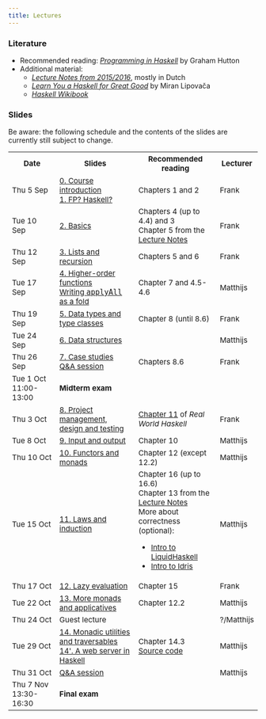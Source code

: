 ```yaml
---
title: Lectures
---
```


### Literature

* Recommended reading: [*Programming in Haskell*](http://www.cs.nott.ac.uk/~pszgmh/pih.html) by Graham Hutton
* Additional material:
    - [*Lecture Notes from 2015/2016*](http://www.cs.uu.nl/people/jur/FP-elec.pdf), mostly in Dutch
    - [*Learn You a Haskell for Great Good*](http://learnyouahaskell.com/) by Miran Lipovača
    - [*Haskell Wikibook*](https://en.wikibooks.org/wiki/Haskell)

### Slides

Be aware: the following schedule and the contents of the slides are currently still subject to change.

<table class="table table-stripped" style="font-size: 15px;">
<tr>
<th>Date</th>
<th>Slides</th>
<th>Recommended reading</th>
<th>Lecturer</th>
</tr>
<tr>
<td>Thu 5 Sep</td>
<td><a href="slides/fp-00-course-intro.pdf">0. Course introduction</a>
<br><a href="slides/fp-01-intro.pdf">1. FP? Haskell?</a></td>
<td>Chapters 1 and 2</td>
<td>Frank</td>
</tr>
<tr>
<td>Tue 10 Sep</td>
<td><a href="slides/fp-02-basics.pdf">2. Basics</a></td>
<td>Chapters 4 (up to 4.4) and 3
<br>Chapter 5 from the <a
href="http://www.staff.science.uu.nl/~hage0101/FP-elec.pdf">Lecture
Notes</a></td>
<td>Frank</td>
</tr>
<tr>
<td>Thu 12 Sep</td>
<td><a href="slides/fp-03-lists.pdf">3. Lists and recursion</a></td>
<td>Chapters 5 and 6</td>
<td>Frank</td>
</tr>
<tr>
<td>Tue 17 Sep</td>
<td><a href="slides/fp-04-h-o-functions.pdf">4. Higher-order functions</a>
<br><a href="applyAllFold.html">Writing <tt>applyAll</tt> as a fold</a></td>
<td>Chapter 7 and 4.5-4.6</td>
<td>Matthijs</td>
</tr>
<tr>
<td>Thu 19 Sep</td>
<td><a href="slides/fp-05-data-classes.pdf">5. Data types and type classes</a></td>
<td>Chapter 8 (until 8.6)</td>
<td>Frank</td>
</tr>
<tr>
<td>Tue 24 Sep</td>
<td><a href="slides/fp-06-data-structures.pdf">6. Data structures</a></td>
<td></td>
<td>Matthijs</td>
</tr>
<tr>
<td>Thu 26 Sep</td>
<td><a href="slides/fp-07-case-studies.pdf">7. Case studies</a>
<br><a href="slides/fp-qa-2018.pdf">Q&A session</a></td>
<td>Chapters 8.6</td>
<td>Frank</td>
</tr>
<tr class="warning">
<td>Tue 1 Oct 11:00-13:00</td>
<td><b>Midterm exam</b></td>
<td></td>
<td></td>
</tr>
<tr>
<td>Thu 3 Oct</td>
<td><a href="slides/fp-08-project-design-test.pdf">8. Project management, design and testing</a></td>
<td><a href="http://book.realworldhaskell.org/read/testing-and-quality-assurance.html">Chapter 11</a> of <i>Real World Haskell</i></td>
<td>Frank</td>
</tr>
<tr>
<td>Tue 8 Oct<br /></td>
<td><a href="slides/fp-09-io.pdf">9. Input and output</a></td>
<td>Chapter 10</td>
<td>Matthijs</td>
</tr>
<tr>
<td>Thu 10 Oct</td>
<td><a href="slides/fp-11-monads-one.pdf">10. Functors and monads</a></td>
<td>Chapter 12 (except 12.2)</td>
<td>Matthijs</td>
</tr>
<tr>
<td>Tue 15 Oct</td>
<td><a href="slides/fp-10-laws.pdf">11. Laws and induction</a></td>
<td>Chapter 16 (up to 16.6)
<br>Chapter 13 from the <a href="http://www.staff.science.uu.nl/~hage0101/FP-elec.pdf">Lecture Notes</a>
<br>More about correctness (optional):
<ul>
<li><a href="https://www.youtube.com/watch?v=vQrutfPAERQ">Intro to LiquidHaskell</a></li>
<li><a href="https://www.youtube.com/watch?v=X36ye-1x_HQ">Intro to Idris</a></li>
</ul></td>
<td>Matthijs</td>
</tr>
<tr>
<td>Thu 17 Oct</td>
<td><a href="slides/fp-14-lazy-eval.pdf">12. Lazy evaluation</a></td>
<td>Chapter 15</td>
<td>Frank</td>
</tr>
<tr>
<td>Tue 22 Oct</td>
<td><a href="slides/fp-12-monads-two.pdf">13. More monads and applicatives</a></td>
<td>Chapter 12.2</td>
<td>Matthijs</td>
</tr>
<tr>
<td>Thu 24 Oct</td>
<td>Guest lecture</td>
<td></td>
<td>?/Matthijs</td>
</tr>
<tr>
<td>Tue 29 Oct</td>
<td><a href="slides/fp-12b-monads-three.pdf">14. Monadic utilities and traversables</a>
<br /><a href="slides/fp-extra-web.pdf">14'. A web server in Haskell</a></td>
<td>Chapter 14.3
<br /><a href="slides/FpExtraWeb.hs">Source code</a></td>
<td>Matthijs</td>
</tr><tr>
<td>Thu 31 Oct<br /></td>
<td><a href="slides/fp-farewell-2018.pdf">Q&A session</a>
</td>
<td></td>
<td>Matthijs</td>
</tr><tr class="warning">
<td>Thu 7 Nov 13:30-16:30</td>
<td><b>Final exam</b></td>
<td></td>
</tr>
</table>